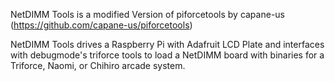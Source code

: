
NetDIMM Tools is a modified Version of piforcetools by capane-us (https://github.com/capane-us/piforcetools)

NetDIMM Tools drives a Raspberry Pi with Adafruit LCD Plate and interfaces with debugmode's triforce tools to load a NetDIMM board with binaries for a Triforce, Naomi, or Chihiro arcade system.

